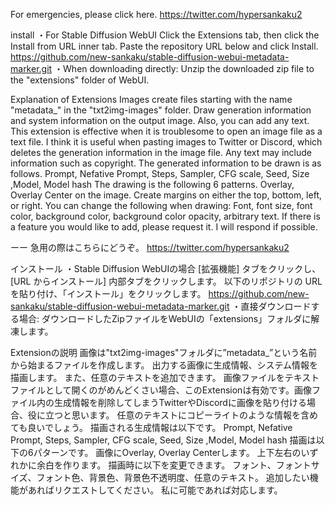 For emergencies, please click here.
https://twitter.com/hypersankaku2

install
・For Stable Diffusion WebUI
Click the Extensions tab, then click the Install from URL inner tab. Paste the repository URL below and click Install.
https://github.com/new-sankaku/stable-diffusion-webui-metadata-marker.git
・When downloading directly:
Unzip the downloaded zip file to the "extensions" folder of WebUI.

Explanation of Extensions
Images create files starting with the name "metadata_" in the "txt2img-images" folder.
Draw generation information and system information on the output image.
Also, you can add any text.
This extension is effective when it is troublesome to open an image file as a text file. I think it is useful when pasting images to Twitter or Discord, which deletes the generation information in the image file.
Any text may include information such as copyright.
The generated information to be drawn is as follows.
Prompt, Nefative Prompt, Steps, Sampler, CFG scale, Seed, Size ,Model, Model hash
The drawing is the following 6 patterns.
Overlay, Overlay Center on the image.
Create margins on either the top, bottom, left, or right.
You can change the following when drawing:
Font, font size, font color, background color, background color opacity, arbitrary text.
If there is a feature you would like to add, please request it.
I will respond if possible.

ーー
急用の際はこちらにどうぞ。
https://twitter.com/hypersankaku2

インストール
・Stable Diffusion WebUIの場合
[拡張機能] タブをクリックし、 [URL からインストール] 内部タブをクリックします。 以下のリポジトリの URL を貼り付け、「インストール」をクリックします。
https://github.com/new-sankaku/stable-diffusion-webui-metadata-marker.git
・直接ダウンロードする場合:
ダウンロードしたZipファイルをWebUIの「extensions」フォルダに解凍します。

Extensionの説明
画像は"txt2img-images"フォルダに”metadata_”という名前から始まるファイルを作成します。
出力する画像に生成情報、システム情報を描画します。
また、任意のテキストを追加できます。
画像ファイルをテキストファイルとして開くのがめんどくさい場合、このExtensionは有効です。画像ファイル内の生成情報を削除してしまうTwitterやDiscordに画像を貼り付ける場合、役に立つと思います。
任意のテキストにコピーライトのような情報を含めても良いでしょう。
描画される生成情報は以下です。
Prompt, Nefative Prompt, Steps, Sampler, CFG scale, Seed, Size ,Model, Model hash
描画は以下の6パターンです。
画像にOverlay, Overlay Centerします。
上下左右のいずれかに余白を作ります。
描画時に以下を変更できます。
フォント、フォントサイズ、フォント色、背景色、背景色不透明度、任意のテキスト。
追加したい機能があればリクエストしてください。
私に可能であれば対応します。
